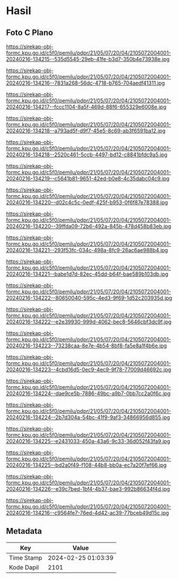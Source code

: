 # Hasil

## Foto C Plano

https://sirekap-obj-formc.kpu.go.id/c5f0/pemilu/pdpr/21/05/07/20/04/2105072004001-20240216-134215--535d5545-29eb-41fe-b3d7-350b4e73938e.jpg

https://sirekap-obj-formc.kpu.go.id/c5f0/pemilu/pdpr/21/05/07/20/04/2105072004001-20240216-134216--7831a268-56dc-4718-b765-704aedf41311.jpg

https://sirekap-obj-formc.kpu.go.id/c5f0/pemilu/pdpr/21/05/07/20/04/2105072004001-20240216-134217--fccc1104-8a5f-469d-88f6-655329e6008e.jpg

https://sirekap-obj-formc.kpu.go.id/c5f0/pemilu/pdpr/21/05/07/20/04/2105072004001-20240216-134218--a793ad5f-d9f7-45e5-8c69-ab3f6591ba12.jpg

https://sirekap-obj-formc.kpu.go.id/c5f0/pemilu/pdpr/21/05/07/20/04/2105072004001-20240216-134218--2520c461-5ccb-4497-bd12-c8841bfdc9a5.jpg

https://sirekap-obj-formc.kpu.go.id/c5f0/pemilu/pdpr/21/05/07/20/04/2105072004001-20240216-134219--c5641b81-9651-42ed-b0e8-4c35dabc04c9.jpg

https://sirekap-obj-formc.kpu.go.id/c5f0/pemilu/pdpr/21/05/07/20/04/2105072004001-20240216-134220--d02c4c5c-0edf-425f-b953-0f6f87e78388.jpg

https://sirekap-obj-formc.kpu.go.id/c5f0/pemilu/pdpr/21/05/07/20/04/2105072004001-20240216-134220--39ffda09-72b6-492a-845b-478d458b83eb.jpg

https://sirekap-obj-formc.kpu.go.id/c5f0/pemilu/pdpr/21/05/07/20/04/2105072004001-20240216-134221--293f53fc-034c-498a-8fc9-26ac6ae988b4.jpg

https://sirekap-obj-formc.kpu.go.id/c5f0/pemilu/pdpr/21/05/07/20/04/2105072004001-20240216-134221--babe1d7d-82ec-45dd-b64f-bae589b103db.jpg

https://sirekap-obj-formc.kpu.go.id/c5f0/pemilu/pdpr/21/05/07/20/04/2105072004001-20240216-134222--80650040-595c-4ed3-9f69-1d52c203935d.jpg

https://sirekap-obj-formc.kpu.go.id/c5f0/pemilu/pdpr/21/05/07/20/04/2105072004001-20240216-134222--e2e39930-999d-4062-bec8-5646cbf3dc9f.jpg

https://sirekap-obj-formc.kpu.go.id/c5f0/pemilu/pdpr/21/05/07/20/04/2105072004001-20240216-134223--73238caa-8e7e-4b54-8bf8-fa5e8a1f4b6e.jpg

https://sirekap-obj-formc.kpu.go.id/c5f0/pemilu/pdpr/21/05/07/20/04/2105072004001-20240216-134223--4cbd16d5-0ec9-4ec9-9f78-77009d46692c.jpg

https://sirekap-obj-formc.kpu.go.id/c5f0/pemilu/pdpr/21/05/07/20/04/2105072004001-20240216-134224--dae9ce5b-7886-49bc-a9b7-0bb7cc2a0f6c.jpg

https://sirekap-obj-formc.kpu.go.id/c5f0/pemilu/pdpr/21/05/07/20/04/2105072004001-20240216-134224--2b7d304a-54bc-41f9-9af3-34866956d855.jpg

https://sirekap-obj-formc.kpu.go.id/c5f0/pemilu/pdpr/21/05/07/20/04/2105072004001-20240216-134225--e2431033-450a-43a6-9c33-36d052f43fa9.jpg

https://sirekap-obj-formc.kpu.go.id/c5f0/pemilu/pdpr/21/05/07/20/04/2105072004001-20240216-134225--bd2a0f49-f108-44b8-bb0a-ec7a20f7ef66.jpg

https://sirekap-obj-formc.kpu.go.id/c5f0/pemilu/pdpr/21/05/07/20/04/2105072004001-20240216-134226--e39c7bed-1bf4-4b37-bae3-992b86634f4d.jpg

https://sirekap-obj-formc.kpu.go.id/c5f0/pemilu/pdpr/21/05/07/20/04/2105072004001-20240216-134216--c9564fe7-76ed-4d42-ac39-77bceb49d15c.jpg


## Metadata

| Key        | Value               |
| ---------- | ------------------- |
| Time Stamp | 2024-02-25 01:03:39 |
| Kode Dapil | 2101                |



